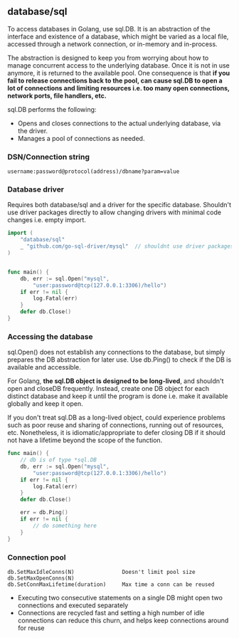 ## database/sql

To access databases in Golang, use sql.DB. It is an abstraction of the interface and existence of a database, which might be varied as a local file, accessed through a network connection, or in-memory and in-process.

The abstraction is designed to keep you from worrying about how to manage concurrent access to the underlying database. Once it is not in use anymore, it is returned to the available pool. One consequence is that **if you fail to release connections back to the pool, can cause sql.DB to open a lot of connections and limiting resources i.e. too many open connections, network ports, file handlers, etc.**

sql.DB performs the following:

- Opens and closes connections to the actual underlying database, via the driver.
- Manages a pool of connections as needed.

### DSN/Connection string

```
username:password@protocol(address)/dbname?param=value
```

### Database driver

Requires both database/sql and a driver for the specific database. Shouldn't use driver packages directly to allow changing drivers with minimal code changes i.e. empty import.

```go
import (
	"database/sql"
	_ "github.com/go-sql-driver/mysql"  // shouldnt use driver packages directly
)


func main() {
	db, err := sql.Open("mysql",
		"user:password@tcp(127.0.0.1:3306)/hello")
	if err != nil {
		log.Fatal(err)
	}
	defer db.Close()
}
```

### Accessing the database

sql.Open() does not establish any connections to the database, but simply prepares the DB abstraction for later use. Use db.Ping() to check if the DB is available and accessible.

For Golang, **the sql.DB object is designed to be long-lived**, and shouldn't open and closeDB frequently. Instead, create one DB object for each distinct database and keep it until the program is done i.e. make it available globally and keep it open.

If you don't treat sql.DB as a long-lived object, could experience problems such as poor reuse and sharing of connections, running out of resources, etc. Nonetheless, it is idiomatic/appropriate to defer closing DB if it should not have a lifetime beyond the scope of the function.

```go
func main() {
	// db is of type *sql.DB
	db, err := sql.Open("mysql",
		"user:password@tcp(127.0.0.1:3306)/hello")
	if err != nil {
		log.Fatal(err)
	}
	defer db.Close()

	err = db.Ping()
	if err != nil {
		// do something here
	}
}
```

### Connection pool

```
db.SetMaxIdleConns(N)				Doesn't limit pool size
db.SetMaxOpenConns(N)
db.SetConnMaxLifetime(duration)		Max time a conn can be reused
```

- Executing two consecutive statements on a single DB might open two connections and executed separately
- Connections are recycled fast and setting a high number of idle connections can reduce this churn, and helps keep connections around for reuse
